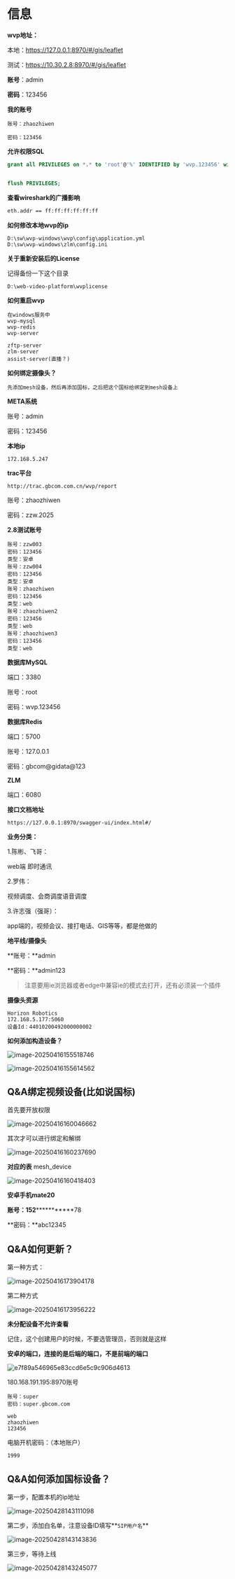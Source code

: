 # 信息

**wvp地址：**

本地：https://127.0.0.1:8970/#/gis/leaflet

测试：https://10.30.2.8:8970/#/gis/leaflet

**账号**：admin

**密码**：123456

**我的账号**

```
账号：zhaozhiwen

密码：123456
```

**允许权限SQL**

```sql
grant all PRIVILEGES on *.* to 'root'@'%' IDENTIFIED by 'wvp.123456' with GRANT OPTION;


flush PRIVILEGES;
```

**查看wireshark的广播影响**

```txt
eth.addr == ff:ff:ff:ff:ff:ff
```

**如何修改本地wvp的ip**

```
D:\sw\wvp-windows\wvp\config\application.yml
D:\sw\wvp-windows\zlm\config.ini
```

**关于重新安装后的License**

记得备份一下这个目录

```
D:\web-video-platform\wvplicense
```

**如何重启wvp**

```
在windows服务中
wvp-mysql
wvp-redis
wvp-server

zftp-server
zlm-server
assist-server(直播？)
```

**如何绑定摄像头？**

```
先添加mesh设备，然后再添加国标，之后把这个国标给绑定到mesh设备上
```

**META系统**

账号：admin

密码：123456

**本地ip**

```
172.168.5.247
```

**trac平台**

```
http://trac.gbcom.com.cn/wvp/report
```

账号：zhaozhiwen

密码：zzw.2025

**2.8测试账号**

```
账号：zzw003
密码：123456
类型：安卓
账号：zzw004
密码：123456
类型：安卓
账号：zhaozhiwen
密码：123456
类型：web
账号：zhaozhiwen2
密码：123456
类型：web
账号：zhaozhiwen3
密码：123456
类型：web
```

**数据库MySQL**

端口：3380

账号：root

密码：wvp.123456

**数据库Redis**

端口：5700

账号：127.0.0.1

密码：gbcom@gidata@123

**ZLM**

端口：6080

**接口文档地址**

```url
https://127.0.0.1:8970/swagger-ui/index.html#/
```

**业务分类：**

1.陈彬、飞哥：

web端 即时通讯

2.罗伟：

视频调度、会商调度语音调度

3.许志强（强哥）：

app端的，视频会议、接打电话、GIS等等，都是他做的

**地平线/摄像头**

**账号：**admin

**密码：**admin123

> 注意要用ie浏览器或者edge中兼容ie的模式去打开，还有必须装一个插件

**摄像头资源**

```
Horizon Robotics
172.168.5.177:5060
设备Id：44010200492000000002
```

**如何添加构造设备？**

![image-20250416155518746](assets/image-20250416155518746.png)

![image-20250416155614562](assets/image-20250416155614562.png)

##  Q&A**绑定视频设备(比如说国标)**

首先要开放权限

![image-20250416160046662](assets/image-20250416160046662.png)

其次才可以进行绑定和解绑

![image-20250416160237690](assets/image-20250416160237690.png)

**对应的表** mesh_device

![image-20250416160418403](assets/image-20250416160418403.png)

**安卓手机mate20**

**账号：**152***************78

**密码：**abc12345

## Q&A**如何更新？**

第一种方式：

![image-20250416173904178](assets/image-20250416173904178.png)

第二种方式

![image-20250416173956222](assets/image-20250416173956222.png)

**未分配设备不允许查看**

记住，这个创建用户的时候，不要选管理员，否则就是这样

**安卓的端口，连接的是后端的端口，不是前端的端口**

![e7f89a546965e83ccd6e5c9c906d4613](assets/e7f89a546965e83ccd6e5c9c906d4613.jpg)

 180.168.191.195:8970账号

```
账号：super
密码：super.gbcom.com

web
zhaozhiwen
123456
```

电脑开机密码：（本地账户）

```
1999
```



## Q&A如何添加国标设备？

第一步，配置本机的ip地址

![image-20250428143111098](assets/image-20250428143111098.png)

第二步，添加白名单，注意设备ID填写**`SIP用户名`**

![image-20250428143143836](assets/image-20250428143143836.png)

第三步，等待上线

![image-20250428143245077](assets/image-20250428143245077.png)
